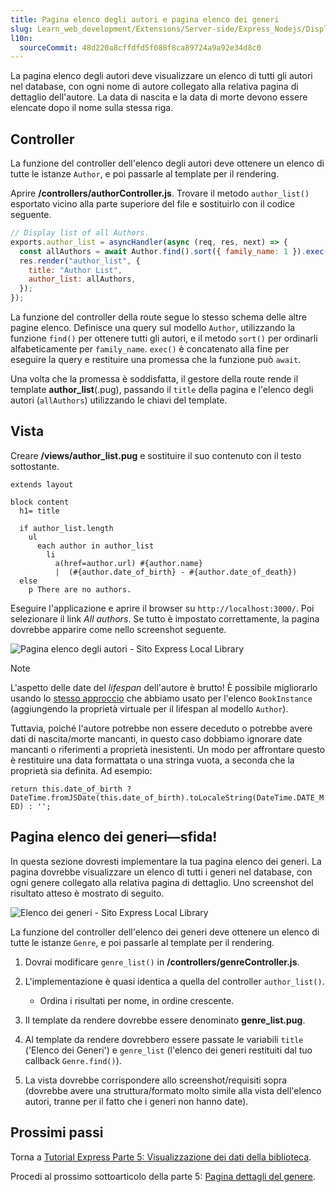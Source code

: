 ```yaml
---
title: Pagina elenco degli autori e pagina elenco dei generi
slug: Learn_web_development/Extensions/Server-side/Express_Nodejs/Displaying_data/Author_list_page
l10n:
  sourceCommit: 48d220a8cffdfd5f088f8ca89724a9a92e34d8c0
---
```


La pagina elenco degli autori deve visualizzare un elenco di tutti gli autori nel database, con ogni nome di autore collegato alla relativa pagina di dettaglio dell'autore. La data di nascita e la data di morte devono essere elencate dopo il nome sulla stessa riga.

## Controller

La funzione del controller dell'elenco degli autori deve ottenere un elenco di tutte le istanze `Author`, e poi passarle al template per il rendering.

Aprire **/controllers/authorController.js**. Trovare il metodo `author_list()` esportato vicino alla parte superiore del file e sostituirlo con il codice seguente.

```js
// Display list of all Authors.
exports.author_list = asyncHandler(async (req, res, next) => {
  const allAuthors = await Author.find().sort({ family_name: 1 }).exec();
  res.render("author_list", {
    title: "Author List",
    author_list: allAuthors,
  });
});
```

La funzione del controller della route segue lo stesso schema delle altre pagine elenco. Definisce una query sul modello `Author`, utilizzando la funzione `find()` per ottenere tutti gli autori, e il metodo `sort()` per ordinarli alfabeticamente per `family_name`. `exec()` è concatenato alla fine per eseguire la query e restituire una promessa che la funzione può `await`.

Una volta che la promessa è soddisfatta, il gestore della route rende il template **author_list**(.pug), passando il `title` della pagina e l'elenco degli autori (`allAuthors`) utilizzando le chiavi del template.

## Vista

Creare **/views/author_list.pug** e sostituire il suo contenuto con il testo sottostante.

```pug
extends layout

block content
  h1= title

  if author_list.length
    ul
      each author in author_list
        li
          a(href=author.url) #{author.name}
          |  (#{author.date_of_birth} - #{author.date_of_death})
  else
    p There are no authors.
```

Eseguire l'applicazione e aprire il browser su `http://localhost:3000/`. Poi selezionare il link _All authors_. Se tutto è impostato correttamente, la pagina dovrebbe apparire come nello screenshot seguente.

![Pagina elenco degli autori - Sito Express Local Library](locallibary_express_author_list.png)

> [!NOTE]
> L'aspetto delle date del _lifespan_ dell'autore è brutto! È possibile migliorarlo usando lo [stesso approccio](/it/docs/Learn_web_development/Extensions/Server-side/Express_Nodejs/Displaying_data/Date_formatting_using_moment) che abbiamo usato per l'elenco `BookInstance` (aggiungendo la proprietà virtuale per il lifespan al modello `Author`).
>
> Tuttavia, poiché l'autore potrebbe non essere deceduto o potrebbe avere dati di nascita/morte mancanti, in questo caso dobbiamo ignorare date mancanti o riferimenti a proprietà inesistenti. Un modo per affrontare questo è restituire una data formattata o una stringa vuota, a seconda che la proprietà sia definita. Ad esempio:
>
> `return this.date_of_birth ? DateTime.fromJSDate(this.date_of_birth).toLocaleString(DateTime.DATE_MED) : '';`

## Pagina elenco dei generi—sfida!

In questa sezione dovresti implementare la tua pagina elenco dei generi. La pagina dovrebbe visualizzare un elenco di tutti i generi nel database, con ogni genere collegato alla relativa pagina di dettaglio. Uno screenshot del risultato atteso è mostrato di seguito.

![Elenco dei generi - Sito Express Local Library](locallibary_express_genre_list.png)

La funzione del controller dell'elenco dei generi deve ottenere un elenco di tutte le istanze `Genre`, e poi passarle al template per il rendering.

1. Dovrai modificare `genre_list()` in **/controllers/genreController.js**.
2. L'implementazione è quasi identica a quella del controller `author_list()`.

   - Ordina i risultati per nome, in ordine crescente.

3. Il template da rendere dovrebbe essere denominato **genre_list.pug**.
4. Al template da rendere dovrebbero essere passate le variabili `title` ('Elenco dei Generi') e `genre_list` (l'elenco dei generi restituiti dal tuo callback `Genre.find()`).
5. La vista dovrebbe corrispondere allo screenshot/requisiti sopra (dovrebbe avere una struttura/formato molto simile alla vista dell'elenco autori, tranne per il fatto che i generi non hanno date).

## Prossimi passi

Torna a [Tutorial Express Parte 5: Visualizzazione dei dati della biblioteca](/it/docs/Learn_web_development/Extensions/Server-side/Express_Nodejs/Displaying_data).

Procedi al prossimo sottoarticolo della parte 5: [Pagina dettagli del genere](/it/docs/Learn_web_development/Extensions/Server-side/Express_Nodejs/Displaying_data/Genre_detail_page).
